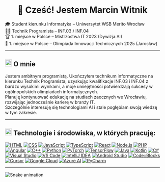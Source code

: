 <h1 align="center">👋 Cześć! Jestem Marcin Witnik</h1>

🎓 Student kierunku Informatyka – Uniwersytet WSB Merito Wrocław  
🧑‍💻 Technik Programista – INF.03 / INF.04  
🏆 1. miejsce w Polsce – Mistrzostwa IT 2023 (Dywizja AI)  
🏅 1. miejsce w Polsce – Olimpiada Innowacji Technicznych 2025 (Jarosław)

---

## <img src="https://img.icons8.com/?size=64&id=tHWkBwR7FEff&format=png&color=FFFFFF" height="22px" /> O mnie

Jestem ambitnym programistą. Ukończyłem technikum informatyczne na kierunku Technik Programista, uzyskując kwalifikacje INF.03 i INF.04 z bardzo wysokimi wynikami, a moje umiejętności potwierdzają sukcesy w ogólnopolskich olimpiadach informatycznych.  
Planuję kontynuować edukację na studiach zaocznych we Wrocławiu, rozwijając jednocześnie karierę w branży IT.  
Szczególnie interesuję się technologiami AI i stale pogłębiam swoją wiedzę w tym zakresie.

---

## <img src="https://img.icons8.com/pastel-glyph/64/FFFFFF/code--v2.png" height="22px" /> Technologie i środowiska, w których pracuję:

[![HTML](https://img.shields.io/badge/HTML-E44D26?style=flat&logo=html5&logoColor=white)](https://developer.mozilla.org/en-US/docs/Web/HTML)
[![CSS](https://img.shields.io/badge/CSS-264DE4?style=flat&logo=css3&logoColor=white)](https://developer.mozilla.org/en-US/docs/Web/CSS)
[![JavaScript](https://img.shields.io/badge/JavaScript-F7DF1E?style=flat&logo=javascript&logoColor=black)](https://developer.mozilla.org/en-US/docs/Web/JavaScript)
[![TypeScript](https://img.shields.io/badge/TypeScript-3178C6?style=flat&logo=typescript&logoColor=white)](https://www.typescriptlang.org/)
[![React](https://img.shields.io/badge/React-20232A?style=flat&logo=react&logoColor=61DAFB)](https://react.dev/)
[![Node.js](https://img.shields.io/badge/Node.js-303030?style=flat&logo=node.js&logoColor=83CD29)](https://nodejs.org/)
[![PHP](https://img.shields.io/badge/PHP-8892BF?style=flat&logo=php&logoColor=white)](https://www.php.net/docs.php)
[![Angular](https://img.shields.io/badge/Angular-DD0031?style=flat&logo=angular&logoColor=white)](https://angular.io/docs)
[![C++](https://img.shields.io/badge/C++-00599C?style=flat&logo=c%2b%2b&logoColor=white)](https://cplusplus.com/doc/)
[![Python](https://img.shields.io/badge/Python-3776AB?style=flat&logo=python&logoColor=white)](https://docs.python.org/3/)
[![PyTorch](https://img.shields.io/badge/PyTorch-EE4C2C?style=flat&logo=pytorch&logoColor=white)](https://pytorch.org/docs/)
[![TensorFlow](https://img.shields.io/badge/TensorFlow-FF6F00?style=flat&logo=tensorflow&logoColor=white)](https://www.tensorflow.org/learn)
[![Java](https://img.shields.io/badge/Java-007396?style=flat&logo=java&logoColor=white)](https://dev.java/)
[![Kotlin](https://img.shields.io/badge/Kotlin-7F52FF?style=flat&logo=kotlin&logoColor=white)](https://kotlinlang.org/docs/home.html)
[![C#](https://img.shields.io/badge/C%23-68217A?style=flat&logo=c-sharp&logoColor=white)](https://learn.microsoft.com/en-us/dotnet/csharp/)
[![Visual Studio](https://img.shields.io/badge/Visual%20Studio-5C2D91?style=flat&logo=visual-studio&logoColor=white)](https://visualstudio.microsoft.com/)
[![VS Code](https://img.shields.io/badge/VS%20Code-007ACC?style=flat&logo=visual-studio-code&logoColor=white)](https://code.visualstudio.com/)
[![IntelliJ IDEA](https://img.shields.io/badge/IntelliJ%20IDEA-B7315D?style=flat&logo=intellij-idea&logoColor=white)](https://www.jetbrains.com/idea/)
[![Android Studio](https://img.shields.io/badge/Android%20Studio-3DDC84?style=flat&logo=android-studio&logoColor=white)](https://developer.android.com/studio)
[![Code::Blocks](https://img.shields.io/badge/Code::Blocks-000000?style=flat&logo=codeblocks&logoColor=white)](http://www.codeblocks.org/)
[![Cursor](https://img.shields.io/badge/Cursor-1B1F23?style=flat&logo=Cursor&logoColor=white)](https://www.cursor.so/)
[![Google Cloud](https://img.shields.io/badge/Google%20Cloud-4285F4?style=flat&logo=google-cloud&logoColor=white)](https://cloud.google.com/docs)
[![Azure AI](https://img.shields.io/badge/Azure%20AI-0078D4?style=flat&logo=microsoft-azure&logoColor=white)](https://learn.microsoft.com/en-us/azure/ai-services/)
[![PyCharm](https://img.shields.io/badge/PyCharm-009873?style=flat&logo=pycharm&logoColor=white)](https://www.jetbrains.com/pycharm/)

---
![Snake animation](https://raw.githubusercontent.com/marcinwitnik/marcinwitnik/output/github-contribution-grid-snake.svg)



